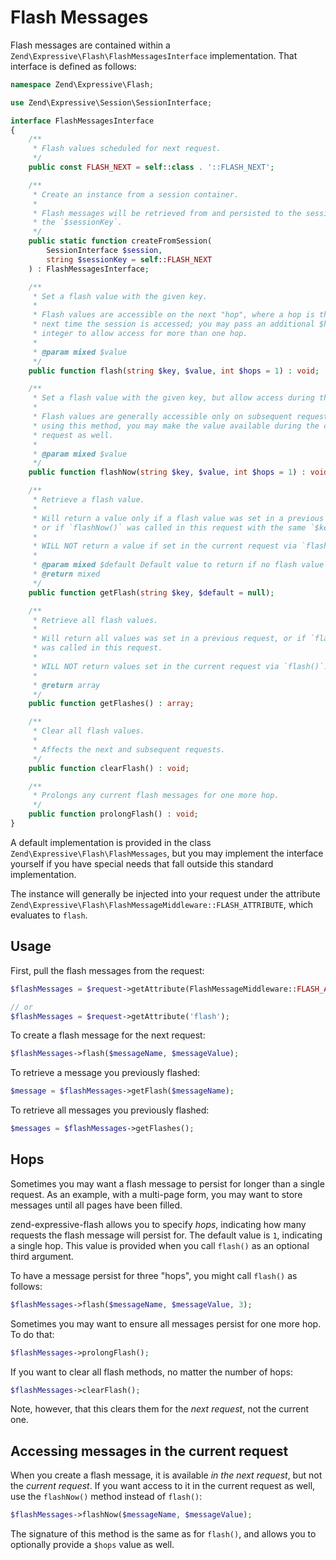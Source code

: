 # Flash Messages

Flash messages are contained within a `Zend\Expressive\Flash\FlashMessagesInterface`
implementation. That interface is defined as follows:

```php
namespace Zend\Expressive\Flash;

use Zend\Expressive\Session\SessionInterface;

interface FlashMessagesInterface
{
    /**
     * Flash values scheduled for next request.
     */
    public const FLASH_NEXT = self::class . '::FLASH_NEXT';

    /**
     * Create an instance from a session container.
     *
     * Flash messages will be retrieved from and persisted to the session via
     * the `$sessionKey`.
     */
    public static function createFromSession(
        SessionInterface $session,
        string $sessionKey = self::FLASH_NEXT
    ) : FlashMessagesInterface;

    /**
     * Set a flash value with the given key.
     *
     * Flash values are accessible on the next "hop", where a hop is the
     * next time the session is accessed; you may pass an additional $hops
     * integer to allow access for more than one hop.
     *
     * @param mixed $value
     */
    public function flash(string $key, $value, int $hops = 1) : void;

    /**
     * Set a flash value with the given key, but allow access during this request.
     *
     * Flash values are generally accessible only on subsequent requests;
     * using this method, you may make the value available during the current
     * request as well.
     *
     * @param mixed $value
     */
    public function flashNow(string $key, $value, int $hops = 1) : void;

    /**
     * Retrieve a flash value.
     *
     * Will return a value only if a flash value was set in a previous request,
     * or if `flashNow()` was called in this request with the same `$key`.
     *
     * WILL NOT return a value if set in the current request via `flash()`.
     *
     * @param mixed $default Default value to return if no flash value exists.
     * @return mixed
     */
    public function getFlash(string $key, $default = null);

    /**
     * Retrieve all flash values.
     *
     * Will return all values was set in a previous request, or if `flashNow()`
     * was called in this request.
     *
     * WILL NOT return values set in the current request via `flash()`.
     *
     * @return array
     */
    public function getFlashes() : array;

    /**
     * Clear all flash values.
     *
     * Affects the next and subsequent requests.
     */
    public function clearFlash() : void;

    /**
     * Prolongs any current flash messages for one more hop.
     */
    public function prolongFlash() : void;
}
```

A default implementation is provided in the class
`Zend\Expressive\Flash\FlashMessages`, but you may implement the interface
yourself if you have special needs that fall outside this standard
implementation.

The instance will generally be injected into your request under the attribute
`Zend\Expressive\Flash\FlashMessageMiddleware::FLASH_ATTRIBUTE`, which evaluates
to `flash`.

## Usage

First, pull the flash messages from the request:

```php
$flashMessages = $request->getAttribute(FlashMessageMiddleware::FLASH_ATTRIBUTE);

// or
$flashMessages = $request->getAttribute('flash');
```

To create a flash message for the next request:

```php
$flashMessages->flash($messageName, $messageValue);
```

To retrieve a message you previously flashed:

```php
$message = $flashMessages->getFlash($messageName);
```

To retrieve all messages you previously flashed:

```php
$messages = $flashMessages->getFlashes();
```

## Hops

Sometimes you may want a flash message to persist for longer than a single
request. As an example, with a multi-page form, you may want to store messages
until all pages have been filled.

zend-expressive-flash allows you to specify _hops_, indicating how many requests
the flash message will persist for. The default value is `1`, indicating a
single hop. This value is provided when you call `flash()` as an optional third
argument.

To have a message persist for three "hops", you might call `flash()` as follows:

```php
$flashMessages->flash($messageName, $messageValue, 3);
```

Sometimes you may want to ensure all messages persist for one more hop. To do
that:

```php
$flashMessages->prolongFlash();
```

If you want to clear all flash methods, no matter the number of hops:

```php
$flashMessages->clearFlash();
```

Note, however, that this clears them for the _next request_, not the current
one.

## Accessing messages in the current request

When you create a flash message, it is available _in the next request_, but not
the _current request_. If you want access to it in the current request as well,
use the `flashNow()` method instead of `flash()`:

```php
$flashMessages->flashNow($messageName, $messageValue);
```

The signature of this method is the same as for `flash()`, and allows you to
optionally provide a `$hops` value as well.
